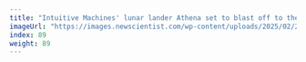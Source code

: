 ```yaml
---
title: "Intuitive Machines' lunar lander Athena set to blast off to the moon"
imageUrl: "https://images.newscientist.com/wp-content/uploads/2025/02/24143056/SEI_241288440.jpg?width=788"
index: 89
weight: 89
---
```

